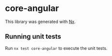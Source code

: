 # core-angular

This library was generated with [Nx](https://nx.dev).

## Running unit tests

Run `nx test core-angular` to execute the unit tests.
